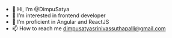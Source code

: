 - 👋 Hi, I’m @DimpuSatya
- 👀 I’m interested in frontend developer
- 🌱 I’m proficient in Angular and ReactJS
- 📫 How to reach me dimpusatyasrinivassuthapalli@gmail.com
<!---
SrinivasSuthapalli/SrinivasSuthapalli is a ✨ special ✨ repository because its `README.md` (this file) appears on your GitHub profile.
You can click the Preview link to take a look at your changes.
--->
